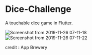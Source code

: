 # Dice-Challenge
A touchable dice game in Flutter. 

![Screenshot from 2019-11-26 07-11-18](https://user-images.githubusercontent.com/32789510/69599436-08261c00-101e-11ea-971c-f9dadc842824.png)
![Screenshot from 2019-11-26 07-11-22](https://user-images.githubusercontent.com/32789510/69599668-f85b0780-101e-11ea-9d6c-3d1490856205.png)

credit : App Brewery
